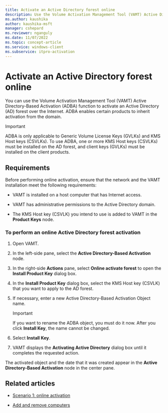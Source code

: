 ```yaml
---
title: Activate an Active Directory forest online
description: Use the Volume Activation Management Tool (VAMT) Active Directory-Based Activation (ADBA) function to activate an Active Directory (AD) forest online.
ms.author: kaushika
author: kaushika-msft
manager: cshepard
ms.reviewer: nganguly
ms.date: 11/07/2022
ms.topic: concept-article
ms.service: windows-client
ms.subservice: itpro-activation
---
```


# Activate an Active Directory forest online

You can use the Volume Activation Management Tool (VAMT) Active Directory-Based Activation (ADBA) function to activate an Active Directory (AD) forest over the Internet. ADBA enables certain products to inherit activation from the domain.

> [!IMPORTANT]
> ADBA is only applicable to Generic Volume License Keys (GVLKs) and KMS Host keys (CSVLKs). To use ADBA, one or more KMS Host keys (CSVLKs) must be installed on the AD forest, and client keys (GVLKs) must be installed on the client products.

## Requirements

Before performing online activation, ensure that the network and the VAMT installation meet the following requirements:

- VAMT is installed on a host computer that has Internet access.

- VAMT has administrative permissions to the Active Directory domain.

- The KMS Host key (CSVLK) you intend to use is added to VAMT in the **Product Keys** node.

### To perform an online Active Directory forest activation

1. Open VAMT.

2. In the left-side pane, select the **Active Directory-Based Activation** node.

3. In the right-side **Actions** pane, select **Online activate forest** to open the **Install Product Key** dialog box.

4. In the **Install Product Key** dialog box, select the KMS Host key (CSVLK) that you want to apply to the AD forest.

5. If necessary, enter a new Active Directory-Based Activation Object name.

    > [!IMPORTANT]
    > If you want to rename the ADBA object, you must do it now. After you click **Install Key**, the name cannot be changed.

6. Select **Install Key**.

7. VAMT displays the **Activating Active Directory** dialog box until it completes the requested action.

The activated object and the date that it was created appear in the **Active Directory-Based Activation** node in the center pane.

## Related articles

- [Scenario 1: online activation](scenario-online-activation-vamt.md)

- [Add and remove computers](add-remove-computers-vamt.md)
